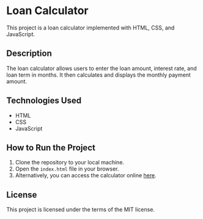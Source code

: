 # Loan Calculator

This project is a loan calculator implemented with HTML, CSS, and JavaScript.

## Description

The loan calculator allows users to enter the loan amount, interest rate, and loan term in months. It then calculates and displays the monthly payment amount.

## Technologies Used

- HTML
- CSS
- JavaScript

## How to Run the Project

1. Clone the repository to your local machine.
2. Open the `index.html` file in your browser.
3. Alternatively, you can access the calculator online [here](https://dvzzdev.github.io/Calculadora_Financiera/).

## License

This project is licensed under the terms of the MIT license.
